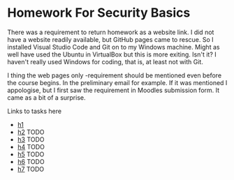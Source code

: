 # Homework For Security Basics

There was a requirement to return homework as a website link. I did not have a
website readily available, but GitHub pages came to rescue. So I installed
Visual Studio Code and Git on to my Windows machine. Might as well have used the
Ubuntu in VirtualBox but this is more exiting. Isn't it? I haven't really used
Windows for coding, that is, at least not with Git.

I thing the web pages only -requirement should be mentioned even before the
course begins. In the preliminary email for example. If it was mentioned I
appologise, but I first saw the requirement in Moodles submission form. It came
as a bit of a surprise.

Links to tasks here

* [h1](h1.md)
* [h2](h2.md) TODO
* [h3](h3.md) TODO
* [h4](h4.md) TODO
* [h5](h5.md) TODO
* [h6](h6.md) TODO
* [h7](h7.md) TODO
